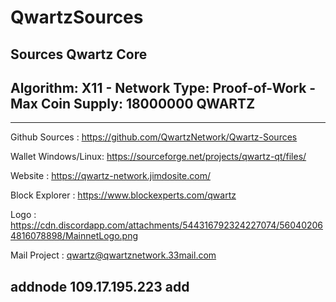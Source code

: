 # QwartzSources
Sources Qwartz Core
-------------------------------------------------------------------------------------------------------------------------------

 Algorithm:	X11 - Network Type:	Proof-of-Work - Max Coin Supply:	18000000 QWARTZ
-
----------------------------------------------------
Github Sources : https://github.com/QwartzNetwork/Qwartz-Sources

Wallet Windows/Linux: https://sourceforge.net/projects/qwartz-qt/files/

Website : https://qwartz-network.jimdosite.com/

Block Explorer : https://www.blockexperts.com/qwartz

Logo : https://cdn.discordapp.com/attachments/544316792324227074/560402064816078898/MainnetLogo.png

Mail Project : qwartz@qwartznetwork.33mail.com

addnode 109.17.195.223 add
-
